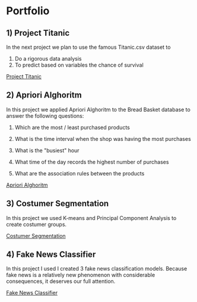 # Portfolio

## 1) Project Titanic
In the next project we plan to use the famous Titanic.csv dataset to 
1) Do a rigorous data analysis
2) To predict based on variables the chance of survival

[Project Titanic](https://github.com/Segith/Projects/blob/main/Proiect%20TITANIC.ipynb)


## 2) Apriori Alghoritm

In this project we applied Apriori Alghoritm to the Bread Basket database to answer the following questions:
1) Which are the most / least purchased products

2) What is the time interval when the shop was having the most purchases

3) What is the "busiest" hour

4) What time of the day records the highest number of purchases

5) What are the association rules between the products

[Apriori Alghoritm](https://github.com/Segith/Projects/blob/main/Apropri.ipynb)


## 3) Costumer Segmentation

In this project we used K-means and Principal Component Analysis to create costumer groups.

[Costumer Segmentation](https://github.com/Segith/Projects/blob/main/Costumer%20Segmentation.ipynb)

## 4) Fake News Classifier 

In this project I used I created 3 fake news classification models. Because fake news is a relatively new phenomenon with considerable consequences, it deserves our full attention.

[Fake News Classifier](https://github.com/Segith/Projects/blob/main/Fake%20News%20Project.ipynb)
